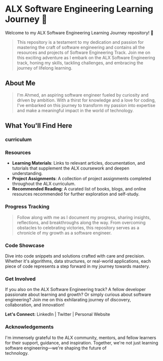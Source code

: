 
# ALX Software Engineering Learning Journey 🌟

Welcome to my ALX Software Engineering Learning Journey repository! 🚀

> This repository is a testament to my dedication and passion for mastering the craft of software engineering and contains all the resources and projects of Software Engineering Track. Join me on this exciting adventure as I embark on the ALX Software Engineering track, honing my skills, tackling challenges, and embracing the journey of lifelong learning.

## About Me
> I'm Ahmed, an aspiring software engineer fueled by curiosity and driven by ambition. With a thirst for knowledge and a love for coding, I've embarked on this journey to transform my passion into expertise and     make a meaningful impact in the world of technology.

## What You'll Find Here
### curriculum

### Resources
* **Learning Materials**: Links to relevant articles, documentation, and tutorials that supplement the ALX coursework and deepen understanding.
* **Project Assignments**: A collection of project assignments completed throughout the ALX curriculum.
* **Recommended Reading**: A curated list of books, blogs, and online resources recommended for further exploration and self-study.

### Progress Tracking
> Follow along with me as I document my progress, sharing insights, reflections, and breakthroughs along the way. From overcoming obstacles to celebrating victories, this repository serves as a chronicle of my      growth as a software engineer.

### Code Showcase
  Dive into code snippets and solutions crafted with care and precision. Whether it's algorithms, data structures, or real-world applications, each piece of code represents a step forward in my journey towards      mastery.

### Get Involved
  If you also on the ALX Software Engineering track? A fellow developer passionate about learning and growth? Or simply curious about software engineering? Join me on this exhilarating journey of discovery,     
  collaboration, and innovation!

**Let's Connect:** LinkedIn | Twitter | Personal Website

### Acknowledgements
  I'm immensely grateful to the ALX community, mentors, and fellow learners for their support, guidance, and inspiration. Together, we're not just learning software engineering—we're shaping the future of     
  technology.
